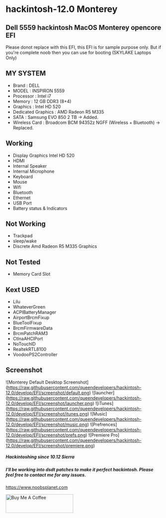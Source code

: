 # hackintosh-12.0 Monterey
## Dell 5559 hackintosh MacOS Monterey opencore EFI

Please donot replace with this EFI, this EFI is for sample purpose only.
But if you're complete noob then you can use for booting (SKYLAKE Laptops Only)

## MY SYSTEM
* Brand : DELL
* MODEL : INSPIRON 5559
* Processor : Intel i7
* Memory : 12 GB DDR3 (8+4)
* Graphics : Intel HD 520
* Dedicated Graphics : AMD Radeon R5 M335
* SATA : Samsung EVO 850 2 TB -> Added.
* Wireless Card : Broadcom BCM 94352z NGFF (Wireless + Bluetooth) -> Replaced.

## Working
- Display Graphics Intel HD 520
- HDMI
- Internal Speaker
- Internal Microphone
- Keyboard
- Mouse
- Wifi
- Bluetooth
- Ethernet
- USB Port
- Battery status & Indicators

## Not Working
- Trackpad
- sleep/wake
- Discrete Amd Radeon R5 M335 Graphics

## Not Tested
- Memory Card Slot


## Kext USED 
- Lilu
- WhateverGreen
- ACPIBatteryManager
- AirportBrcmFixup
- BlueToolFixup
- BrcmFirmwareData
- BrcmPatchRAM3
- CtlnaAHCIPort
- NoTouchID
- RealtekRTL8100
- VoodooPS2Controller

## Screenshot
![Monterey Default Desktop Screenshot] (https://raw.githubusercontent.com/queendevelopers/hackintosh-12.0/develop/EFI/screenshot/default.png)
![launcher] (https://raw.githubusercontent.com/queendevelopers/hackintosh-12.0/develop/EFI/screenshot/launcher.png)
![iTunes] (https://raw.githubusercontent.com/queendevelopers/hackintosh-12.0/develop/EFI/screenshot/itunes.png)
![Music] (https://raw.githubusercontent.com/queendevelopers/hackintosh-12.0/develop/EFI/screenshot/music.png)
![Prefrences] (https://raw.githubusercontent.com/queendevelopers/hackintosh-12.0/develop/EFI/screenshot/prefs.png)
![Premiere Pro] (https://raw.githubusercontent.com/queendevelopers/hackintosh-12.0/develop/EFI/screenshot/premiere.png)

##### Hackintoshing since 10.12 Sierra
##### I'll be working into dsdt patches to make it perfect hackintosh. Please feel free to contact me for any issues. 
https://www.noobsplanet.com


<a href="https://www.buymeacoffee.com/applelappala" target="_blank"><img src="https://cdn.buymeacoffee.com/buttons/v2/default-violet.png" alt="Buy Me A Coffee" style="height: 60px !important;width: 217px !important;" ></a>

